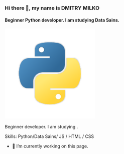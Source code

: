 ### Hi there 👋, my name is **DMITRY MILKO**
#### Beginner Python developer. I am studying Data Sains.
![Beginner Python developer. I am studying Data Sains.](https://raw.githubusercontent.com/github/explore/80688e429a7d4ef2fca1e82350fe8e3517d3494d/topics/python/python.png)

Beginner  developer. I am studying .

Skills: Python/Data Sains/ JS / HTML / CSS

- 🔭 I’m currently working on this page. 





